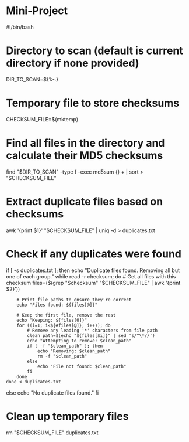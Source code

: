 # Mini-Project
#!/bin/bash

# Directory to scan (default is current directory if none provided)
DIR_TO_SCAN=${1:-.}

# Temporary file to store checksums
CHECKSUM_FILE=$(mktemp)

# Find all files in the directory and calculate their MD5 checksums
find "$DIR_TO_SCAN" -type f -exec md5sum {} + | sort > "$CHECKSUM_FILE"

# Extract duplicate files based on checksums
awk '{print $1}' "$CHECKSUM_FILE" | uniq -d > duplicates.txt

# Check if any duplicates were found
if [ -s duplicates.txt ]; then
    echo "Duplicate files found. Removing all but one of each group."
    while read -r checksum; do
        # Get all files with this checksum
        files=($(grep "$checksum" "$CHECKSUM_FILE" | awk '{print $2}'))

        # Print file paths to ensure they're correct
        echo "Files found: ${files[@]}"
        
        # Keep the first file, remove the rest
        echo "Keeping: ${files[0]}"
        for ((i=1; i<${#files[@]}; i++)); do
            # Remove any leading '*' characters from file path
            clean_path=$(echo "${files[$i]}" | sed 's/^\*//')
            echo "Attempting to remove: $clean_path"
            if [ -f "$clean_path" ]; then
                echo "Removing: $clean_path"
                rm -f "$clean_path"
            else
                echo "File not found: $clean_path"
            fi
        done
    done < duplicates.txt
else
    echo "No duplicate files found."
fi

# Clean up temporary files
rm "$CHECKSUM_FILE" duplicates.txt
